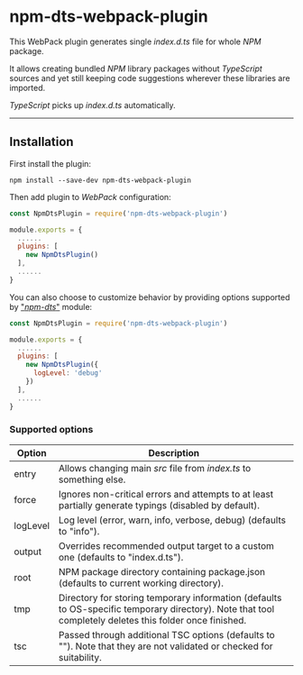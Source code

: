 # npm-dts-webpack-plugin

This WebPack plugin generates single _index.d.ts_ file for whole _NPM_ package.

It allows creating bundled _NPM_ library packages without _TypeScript_ sources and yet still keeping code suggestions wherever these libraries are imported.

_TypeScript_ picks up _index.d.ts_ automatically.

---

## Installation

First install the plugin:

```
npm install --save-dev npm-dts-webpack-plugin
```

Then add plugin to _WebPack_ configuration:

```javascript
const NpmDtsPlugin = require('npm-dts-webpack-plugin')

module.exports = {
  ......
  plugins: [
    new NpmDtsPlugin()
  ],
  ......
}
```

You can also choose to customize behavior by providing options supported by ["_npm-dts_"](https://www.npmjs.com/package/npm-dts) module:

```javascript
const NpmDtsPlugin = require('npm-dts-webpack-plugin')

module.exports = {
  ......
  plugins: [
    new NpmDtsPlugin({
      logLevel: 'debug'
    })
  ],
  ......
}
```

### Supported options

| Option   | Description                                                                                                                                             |
| -------- | ------------------------------------------------------------------------------------------------------------------------------------------------------- |
| entry    | Allows changing main _src_ file from _index.ts_ to something else.                                                                                      |
| force    | Ignores non-critical errors and attempts to at least partially generate typings (disabled by default).                                                  |
| logLevel | Log level (error, warn, info, verbose, debug) (defaults to "info").                                                                                     |
| output   | Overrides recommended output target to a custom one (defaults to "index.d.ts").                                                                         |
| root     | NPM package directory containing package.json (defaults to current working directory).                                                                  |
| tmp      | Directory for storing temporary information (defaults to OS-specific temporary directory). Note that tool completely deletes this folder once finished. |
| tsc      | Passed through additional TSC options (defaults to ""). Note that they are not validated or checked for suitability.                                    |
